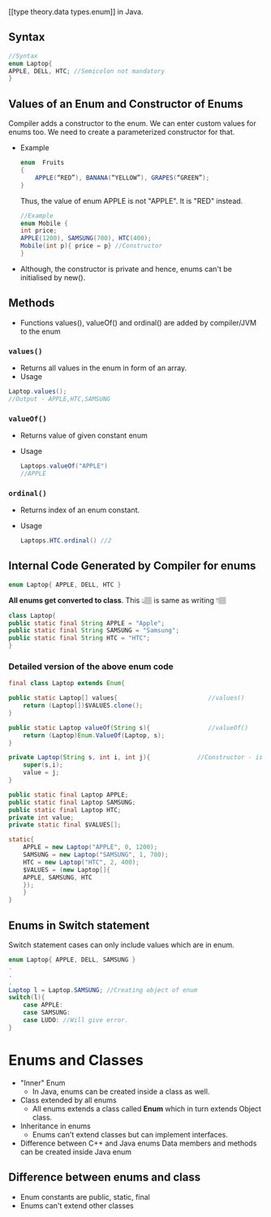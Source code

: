 

[[type theory.data types.enum]] in Java.

## Syntax

```java
//Syntax
enum Laptop{
APPLE, DELL, HTC; //Semicolon not mandatory
}
```
  
## Values of an Enum and Constructor of Enums

Compiler adds a constructor to the enum. We can enter custom values for enums too.  We need to create a parameterized constructor for that.

- Example

    ```java
    enum  Fruits
    {
        APPLE(“RED”), BANANA(“YELLOW”), GRAPES(“GREEN”);
    }
    ```

    Thus, the value of enum APPLE is not "APPLE". It is "RED" instead.

    ```java
    //Example
    enum Mobile { 
    int price;
    APPLE(1200), SAMSUNG(700), HTC(400);
    Mobile(int p){ price = p} //Constructor
    }
    ```

- Although, the constructor is private and hence, enums can't be initialised by new().

## Methods

- Functions values(), valueOf() and ordinal() are added by compiler/JVM to the enum

### `values()`

- Returns all values in the enum in form of an array.
- Usage

```java
Laptop.values(); 
//Output - APPLE,HTC,SAMSUNG

```

### `valueOf()`

- Returns value of given constant enum
- Usage

    ```java
    Laptops.valueOf("APPLE") 
    //APPLE
    ```

### `ordinal()`

- Returns index of an enum constant.
- Usage

    ```java
    Laptops.HTC.ordinal() //2
    ```

## Internal Code Generated by Compiler for enums

```java
enum Laptop{ APPLE, DELL, HTC }
```

**All enums get converted to class**. This 👆🏽 is same as writing 👇🏽

```java
class Laptop{
public static final String APPLE = "Apple";
public static final String SAMSUNG = "Samsung";
public static final String HTC = "HTC";
}
```

### Detailed version of the above enum code

```java
final class Laptop extends Enum{

public static Laptop[] values{                         //values()
    return (Laptop[])$VALUES.clone();
}

public static Laptop valueOf(String s){                //valueOf()
    return (Laptop)Enum.ValueOf(Laptop, s);
}

private Laptop(String s, int i, int j){             //Constructor - is private
    super(s,i);
    value = j;
}

public static final Laptop APPLE;
public static final Laptop SAMSUNG;
public static final Laptop HTC;
private int value;
private static final $VALUES[];

static{
    APPLE = new Laptop("APPLE", 0, 1200);
    SAMSUNG = new Laptop("SAMSUNG", 1, 700);
    HTC = new Laptop("HTC", 2, 400);
    $VALUES = (new Laptop[]{
    APPLE, SAMSUNG, HTC
    });
    }
}
```
## Enums in Switch statement

Switch statement cases can only include values which are in enum.

```java
enum Laptop{ APPLE, DELL, SAMSUNG }
.
.
.
Laptop l = Laptop.SAMSUNG; //Creating object of enum
switch(l){
    case APPLE:
    case SAMSUNG:
    case LUDO: //Will give error.
}
```

# Enums and Classes

- "Inner" Enum
  - In Java, enums can be created inside a class as well.
- Class extended by all enums
  - All enums extends a class called **Enum** which in turn extends Object class.
- Inheritance in enums
  - Enums can't extend classes but can implement interfaces.
- Difference between C++ and Java enums
    Data members and methods can be created inside Java enum

## Difference between enums and class

- Enum constants are public, static, final
- Enums can't extend other classes
